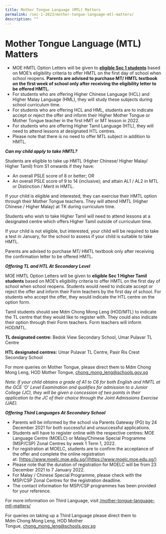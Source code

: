 ```yaml
---
title: Mother Tongue Language (MTL) Matters
permalink: /sec-1-2023/mother-tongue-language-mtl-matters/
description: ""
---
```

# Mother Tongue Language (MTL) Matters

*   MOE HMTL Option Letters will be given to <b><u>eligible Sec 1 students</u></b> based on MOE’s eligibility criteria to offer HMTL on the first day of school when school reopens. **Parents are advised to purchase MT/ HMTL textbook on the first week of school only after receiving the eligibility letter to be offered HMTL.**
*   For students who are offering Higher Chinese Language (HCL) and Higher Malay Language (HML), they will study these subjects during school curriculum time.
*   For students who are offering HCL and HML, students are to indicate accept or reject the offer and inform their Higher Mother Tongue or Mother Tongue teacher in the first HMT or MT lesson in 2022.
*   For students who are offering Higher Tamil Language (HTL), they will need to attend lessons at designated HTL centres.
*   Please note that there is no need to offer MTL subject in addition to HMTL.

**_Can my child apply to take HMTL?_**

Students are eligible to take up HMTL (Higher Chinese/ Higher Malay/ Higher Tamil) from S1 onwards if they have:

*   An overall PSLE score of 8 or better; OR
*   An overall PSLE score of 9 to 14 (inclusive); and attain AL1 / AL2 in MTL or Distinction / Merit in HMTL.

If your child is eligible and interested, they can exercise their HMTL option through their Mother Tongue teachers. They will attend HMTL (Higher Chinese / Higher Malay) at TK during curriculum time.

Students who wish to take Higher Tamil will need to attend lessons at a designated centre which offers Higher Tamil outside of curriculum time.

If your child is not eligible, but interested, your child will be required to take a test in January, for the school to assess if your child is suitable to take HMTL.

Parents are advised to purchase MT/ HMTL textbook only after receiving the confirmation letter to be offered HMTL.

**_Offering TL and HTL At Secondary Level_**

MOE HMTL Option Letters will be given to **eligible Sec 1 Higher Tamil students** based on MOE’s eligibility criteria to offer HMTL on the first day of school when school reopens. Students would need to indicate accept or reject the offer and inform their Form teachers by the first day of school. For students who accept the offer, they would indicate the HTL centre on the option form.

Tamil students should see Mdm Chong Mong Leng (HOD/MTL) to indicate the TL centre that they would like to register with. They could also indicate their option through their Form teachers. Form teachers will inform HOD/MTL.

**TL designated centre:** Bedok View Secondary School, Umar Pulavar TL Centre

**HTL designated centres:** Umar Pulavar TL Centre, Pasir Ris Crest Secondary School

For more queries on Mother Tongue, please direct them to Mdm Chong Mong Leng, HOD Mother Tongue, [chong\_mong\_leng@schools.gov.sg](mailto:chong_mong_leng@schools.gov.sg)

_Note: If your child obtains a grade of A1 to C6 for both English and HMTL at the GCE ‘O’ Level Examination and qualifies for admission to a Junior College (JC), they will be given a concession of two points in their application to the JC of their choice through the Joint Admissions Exercise (JAE)._

**_Offering Third Languages At Secondary School_**

*   Parents will be informed by the school via Parents Gateway (PG) by 24 December 2021 for both successful and unsuccessful applications.
*   Students will have to register online with the respective centres: MOE Language Centre (MOELC) or Malay/Chinese Special Programme (MSP/CSP) Zonal Centres by week 1 Term 1, 2022.
*   For registration at MOELC, students are to confirm the acceptance of the offer and complete the online registration at: [https://www.moelc.moe.edu.sg/](https://www.moelc.moe.edu.sg/)
*   Please note that the duration of registration for MOELC will be from 23 December 2021 to 7 January 2022.
*   For Malay / Chinese Special Programme, please check with the MSP/CSP Zonal Centres for the registration deadline.
*   The contact information for MSP/CSP programmes has been provided for your reference.

For more information on Third Language, visit [/mother-tongue-language-mtl-matters/](https://tanjongkatongsec.moe.edu.sg/mother-tongue-language-mtl-matters/)

For queries on taking up a Third Language please direct them to Mdm Chong Mong Leng, HOD Mother Tongue, [chong\_mong\_leng@schools.gov.sg](mailto:chong_mong_leng@schools.gov.sg)